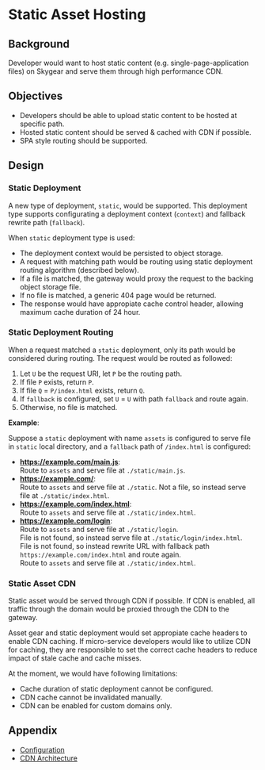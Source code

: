 # Static Asset Hosting

## Background
Developer would want to host static content (e.g. single-page-application files) on Skygear and serve them through
high performance CDN.

## Objectives
- Developers should be able to upload static content to be hosted at specific path.
- Hosted static content should be served & cached with CDN if possible.
- SPA style routing should be supported.

## Design

### Static Deployment

A new type of deployment, `static`, would be supported. This deployment type
supports configurating a deployment context (`context`) and fallback rewrite
path (`fallback`).

When `static` deployment type is used:
- The deployment context would be persisted to object storage.
- A request with matching path would be routing using static deployment routing
  algorithm (described below).
- If a file is matched, the gateway would proxy the request to the backing
  object storage file.
- If no file is matched, a generic 404 page would be returned.
- The response would have appropiate cache control header, allowing maximum
  cache duration of 24 hour.

### Static Deployment Routing

When a request matched a `static` deployment, only its path would be considered
during routing. The request would be routed as followed:

1. Let `U` be the request URI, let `P` be the routing path.
2. If file `P` exists, return `P`.
3. If file `Q` = `P/index.html` exists, return `Q`.
4. If `fallback` is configured, set `U` = `U` with path `fallback` and route again.
5. Otherwise, no file is matched.

**Example**:

Suppose a `static` deployment with name `assets` is configured to serve file in `static` local directory, and a `fallback` path of `/index.html` is configured:

- **https://example.com/main.js**:  
    Route to `assets` and serve file at `./static/main.js`.
- **https://example.com/**:  
    Route to `assets` and serve file at `./static`.
    Not a file, so instead serve file at `./static/index.html`.
- **https://example.com/index.html**:  
    Route to `assets` and serve file at `./static/index.html`.
- **https://example.com/login**:  
    Route to `assets` and serve file at `./static/login`.  
    File is not found, so instead serve file at `./static/login/index.html`.  
    File is not found, so instead rewrite URL with fallback path
    `https://example.com/index.html` and route again.  
    Route to `assets` and serve file at `./static/index.html`.

### Static Asset CDN

Static asset would be served through CDN if possible. If CDN is enabled, all
traffic through the domain would be proxied through the CDN to the gateway.

Asset gear and static deployment would set appropiate cache headers to enable
CDN caching. If micro-service developers would like to utilize CDN for caching,
they are responsible to set the correct cache headers to reduce impact of stale
cache and cache misses.

At the moment, we would have following limitations:
- Cache duration of static deployment cannot be configured.
- CDN cache cannot be invalidated manually.
- CDN can be enabled for custom domains only.

## Appendix

- [Configuration](./config.md)
- [CDN Architecture](./cdn.md)